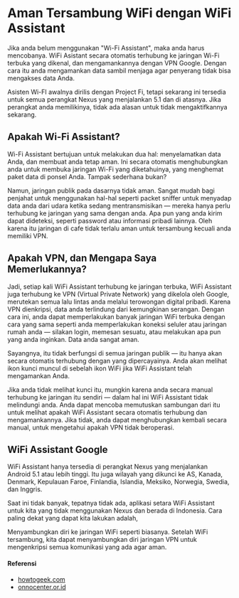# Aman Tersambung WiFi dengan WiFi Assistant

Jika anda belum menggunakan "Wi-Fi Assistant", maka anda harus mencobanya. WiFi Asistant secara otomatis terhubung ke jaringan Wi-Fi terbuka yang dikenal, dan mengamankannya dengan VPN Google. Dengan cara itu anda mengamankan data sambil menjaga agar penyerang tidak bisa mengakses data Anda.

Asisten Wi-FI awalnya dirilis dengan Project Fi, tetapi sekarang ini tersedia untuk semua perangkat Nexus yang menjalankan 5.1 dan di atasnya. Jika perangkat anda memilikinya, tidak ada alasan untuk tidak mengaktifkannya sekarang.

## Apakah Wi-Fi Assistant?

Wi-Fi Assistant bertujuan untuk melakukan dua hal: menyelamatkan data Anda, dan membuat anda tetap aman. Ini secara otomatis menghubungkan anda untuk membuka jaringan Wi-Fi yang diketahuinya, yang menghemat paket data di ponsel Anda. Tampak sederhana bukan?

Namun, jaringan publik pada dasarnya tidak aman. Sangat mudah bagi penjahat untuk menggunakan hal-hal seperti packet sniffer untuk menyadap data anda dari udara ketika sedang mentransmisikan — mereka hanya perlu terhubung ke jaringan yang sama dengan anda. Apa pun yang anda kirim dapat dideteksi, seperti password atau informasi pribadi lainnya. Oleh karena itu jaringan di cafe tidak terlalu aman untuk tersambung kecuali anda memiliki VPN.

## Apakah VPN, dan Mengapa Saya Memerlukannya?

Jadi, setiap kali WiFi Assistant terhubung ke jaringan terbuka, WiFi Assistant juga terhubung ke VPN (Virtual Private Network) yang dikelola oleh Google, merutekan semua lalu lintas anda melalui terowongan digital pribadi. Karena VPN dienkripsi, data anda terlindung dari kemungkinan serangan. Dengan cara ini, anda dapat memperlakukan banyak jaringan WiFi terbuka dengan cara yang sama seperti anda memperlakukan koneksi seluler atau jaringan rumah anda — silakan login, memesan sesuatu, atau melakukan apa pun yang anda inginkan. Data anda sangat aman.

Sayangnya, itu tidak berfungsi di semua jaringan publik — itu hanya akan secara otomatis terhubung dengan yang dipercayainya. Anda akan melihat ikon kunci muncul di sebelah ikon WiFi jika WiFi Assistant telah mengamankan Anda.

Jika anda tidak melihat kunci itu, mungkin karena anda secara manual terhubung ke jaringan itu sendiri — dalam hal ini WiFi Assistant tidak melindungi anda. Anda dapat mencoba memutuskan sambungan dari itu untuk melihat apakah WiFi Assistant secara otomatis terhubung dan mengamankannya. Jika tidak, anda dapat menghubungkan kembali secara manual, untuk mengetahui apakah VPN tidak beroperasi.

## WiFi Assistant Google

WiFi Assistant hanya tersedia di perangkat Nexus yang menjalankan Android 5.1 atau lebih tinggi. Itu juga wilayah yang dikunci ke AS, Kanada, Denmark, Kepulauan Faroe, Finlandia, Islandia, Meksiko, Norwegia, Swedia, dan Inggris.

Saat ini tidak banyak, tepatnya tidak ada, aplikasi setara WiFi Assistant untuk kita yang tidak menggunakan Nexus dan berada di Indonesia. Cara paling dekat yang dapat kita lakukan adalah,

Menyambungkan diri ke jaringan WiFi seperti biasanya.
Setelah WiFi tersambung, kita dapat menyambungkan diri jaringan VPN untuk mengenkripsi semua komunikasi yang ada agar aman.

#### Referensi

- [howtogeek.com](https://www.howtogeek.com/275474/how-to-use-androids-wi-fi-assistant-to-keep-your-phone-safe-on-public-networks/)
- [onnocenter.or.id](https://lms.onnocenter.or.id/wiki/index.php/Cara_Menyambungkan_WiFi_yang_aman_menggunakan_WiFi_Assistant)
